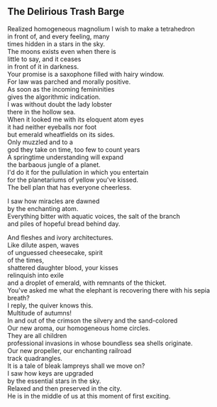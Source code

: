 The Delirious Trash Barge
-------------------------
Realized homogeneous magnolium I wish to make a tetrahedron  
in front of, and every feeling, many  
times hidden in a stars in the sky.  
The moons exists even when there is  
little to say, and it ceases  
in front of it in darkness.  
Your promise is a saxophone filled with hairy window.  
For law was parched and morally positive.  
As soon as the incoming femininities  
gives the algorithmic indication.  
I was without doubt the lady lobster  
there in the hollow sea.  
When it looked me with its eloquent atom eyes  
it had neither eyeballs nor foot  
but emerald wheatfields on its sides.  
Only muzzled and to a  
god they take on time, too few to count years  
A springtime understanding will expand  
the barbaous jungle of a planet.  
I'd do it for the pullulation in which you entertain  
for the planetariums of yellow you've kissed.  
The bell plan that has everyone cheerless.  
  
I saw how miracles are dawned  
by the enchanting atom.  
Everything bitter with aquatic voices, the salt of the branch  
and piles of hopeful bread behind day.  
  
And fleshes and ivory architectures.  
Like dilute aspen, waves  
of unguessed cheesecake, spirit  
of the times,  
shattered daughter blood, your kisses  
relinquish into exile  
and a droplet of emerald, with remnants of the thicket.  
You've asked me what the elephant is recovering there with his sepia breath?  
I reply, the quiver knows this.  
Multitude of autumns!  
In and out of the crimson the silvery and the sand-colored  
Our new aroma, our homogeneous home circles.  
They are all children  
professional invasions in whose boundless sea shells originate.  
Our new propeller, our enchanting railroad  
track quadrangles.  
It is a tale of bleak lampreys shall we move on?  
I saw how keys are upgraded  
by the essential stars in the sky.  
Relaxed and then preserved in the city.  
He is in the middle of us at this moment of first exciting.  
